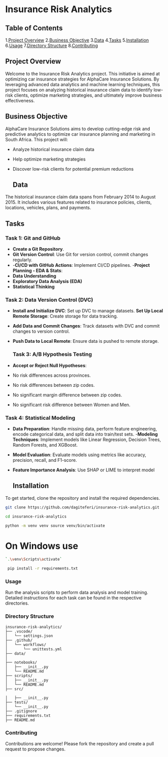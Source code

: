 # Insurance Risk Analytics

## Table of Contents 
1.[Project Overview](#project-overview)
2.[Business Objective](#business-objective)
3.[Data](#data)
4.[Tasks](#Tasks)
5.[Installation](#installation)
6.[Usage](#usage)
7.[Directory Structure](#directory-structure)
8.[Contributing](#contributing)

## Project Overview 
Welcome to the Insurance Risk Analytics project. This initiative is aimed at optimizing car insurance strategies for AlphaCare Insurance Solutions. By leveraging advanced data analytics and machine learning techniques, this project focuses on analyzing historical insurance claim data to identify low-risk clients, optimize marketing strategies, and ultimately improve business effectiveness.

## Business Objective 
AlphaCare Insurance Solutions aims to develop cutting-edge risk and predictive analytics to optimize car insurance planning and marketing in South Africa. This project will:
- Analyze historical insurance claim data
- Help optimize marketing strategies
- Discover low-risk clients for potential premium reductions

  ## Data
The historical insurance claim data spans from February 2014 to August 2015. It includes various features related to insurance policies, clients, locations, vehicles, plans, and payments.

## Tasks
### Task 1: Git and GitHub
- **Create a Git Repository**.
- **Git Version Control**: Use Git for version control, commit changes regularly.
- -**CI/CD with GitHub Actions**: Implement CI/CD pipelines.
-**Project Planning - EDA & Stats**:
- **Data Understanding**
- **Exploratory Data Analysis (EDA)**
- **Statistical Thinking**

### Task 2: Data Version Control (DVC) 
- **Install and Initialize DVC**: Set up DVC to manage datasets.
**Set Up Local Remote Storage**: Create storage for data tracking.
- **Add Data and Commit Changes**: Track datasets with DVC and commit changes to version control.
- **Push Data to Local Remote**: Ensure data is pushed to remote storage.

  ### Task 3: A/B Hypothesis Testing
- **Accept or Reject Null Hypotheses**:
- No risk differences across provinces.
- No risk differences between zip codes.
- No significant margin difference between zip codes.
- No significant risk difference between Women and Men.

### Task 4: Statistical Modeling 
- **Data Preparation**: Handle missing data, perform feature engineering, encode categorical data, and split data into train/test sets.
-**Modeling Techniques**: Implement models like Linear Regression, Decision Trees, Random Forests, and XGBoost.
- **Model Evaluation**: Evaluate models using metrics like accuracy, precision, recall, and F1-score.
- **Feature Importance Analysis**: Use SHAP or LIME to interpret model

  ## Installation
To get started, clone the repository and install the required dependencies.

```bash 
git clone https://github.com/dagiteferi/insurance-risk-analytics.git
```
```bash 
cd insurance-risk-analytics
```
```bash 
python -m venv venv source venv/bin/activate
```
# On Windows use
```bash 
`.\venv\Scripts\activate`
```
```bash 
 pip install -r requirements.txt
```


### Usage
Run the analysis scripts to perform data analysis and model training. Detailed instructions for each task can be found in the respective directories.

### Directory Structure
```
insurance-risk-analytics/
├── .vscode/
│   └── settings.json
├── .github/
│   └── workflows/
│       └── unittests.yml
├── data/
│   
├── notebooks/
│   ├── __init__.py
│   └── README.md
├── scripts/
│   ├── __init__.py
│   └── README.md
├── src/

│   ├── __init__.py
├── tests/
│   └── __init__.py
├── .gitignore
├── requirements.txt
├── README.md
```
### Contributing
Contributions are welcome! Please fork the repository and create a pull request to propose changes.
